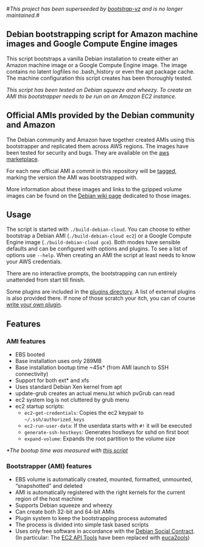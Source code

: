 \#*This project has been superseeded by [bootstrap-vz](https://github.com/andsens/bootstrap-vz) and is no longer maintained.*\#

Debian bootstrapping script for Amazon machine images and Google Compute Engine images
--------------------------------------------------------------------------------------

This script bootstraps a vanilla Debian installation to create either an Amazon machine image or a Google Compute Engine image. The image contains no latent logfiles no .bash\_history or even the apt package cache.  
The machine configuration this script creates has been thoroughly tested.

*This script has been tested on Debian squeeze and wheezy.* *To create an AMI this bootstrapper needs to be run on an Amazon EC2 instance.*

Official AMIs provided by the Debian community and Amazon
---------------------------------------------------------

The Debian community and Amazon have together created AMIs using this bootstrapper and replicated them across AWS regions. The images have been tested for security and bugs. They are available on the [aws marketplace](https://aws.amazon.com/marketplace/pp/ref=csl_clsc_prd?sku=8fvdn95s5ev33cprr62nq3q7t).

For each new official AMI a commit in this repository will be [tagged](https://github.com/andsens/build-debian-cloud/tags), marking the version the AMI was bootstrapped with.

More information about these images and links to the gzipped volume images can be found on the [Debian wiki page](http://wiki.debian.org/Cloud/AmazonEC2Image/Squeeze) dedicated to those images.

Usage
-----

The script is started with `./build-debian-cloud`. You can choose to either bootstrap a Debian AMI (`./build-debian-cloud ec2`) or a Google Compute Engine image (`./build-debian-cloud gce`). Both modes have sensible defaults and can be configured with options and plugins. To see a list of options use `--help`. When creating an AMI the script at least needs to know your AWS credentials.

There are no interactive prompts, the bootstrapping can run entirely unattended from start till finish.

Some plugins are included in the [plugins directory](https://github.com/andsens/build-debian-cloud/tree/master/plugins). A list of external plugins is also provided there. If none of those scratch your itch, you can of course [write your own plugin](https://github.com/andsens/build-debian-cloud/blob/master/plugins/HOWTO.md).

Features
--------

### AMI features

-   EBS booted
-   Base installation uses only 289MB
-   Base installation bootup time ~45s\* (from AMI launch to SSH connectivity)
-   Support for both ext\* and xfs
-   Uses standard Debian Xen kernel from apt
-   update-grub creates an actual menu.lst which pvGrub can read
-   ec2 system log is not cluttered by grub menu
-   ec2 startup scripts:
    -   `ec2-get-credentials`: Copies the ec2 keypair to `~/.ssh/authorized_keys`
    -   `ec2-run-user-data`: If the userdata starts with `#!` it will be executed
    -   `generate-ssh-hostkeys`: Generates hostkeys for sshd on first boot
    -   `expand-volume`: Expands the root partition to the volume size

*\*The bootup time was measured with [this script](https://gist.github.com/3813743)*

### Bootstrapper (AMI) features

-   EBS volume is automatically created, mounted, formatted, unmounted, “snapshotted” and deleted
-   AMI is automatically registered with the right kernels for the current region of the host machine
-   Supports Debian squeeze and wheezy
-   Can create both 32-bit and 64-bit AMIs
-   Plugin system to keep the bootstrapping process automated
-   The process is divided into simple task based scripts
-   Uses only free software in accordance with the [Debian Social Contract](http://www.debian.org/social_contract).  
    (In particular: The [EC2 API Tools](http://aws.amazon.com/developertools/351) have been replaced with [euca2ools](http://www.eucalyptus.com/download/euca2ools))
